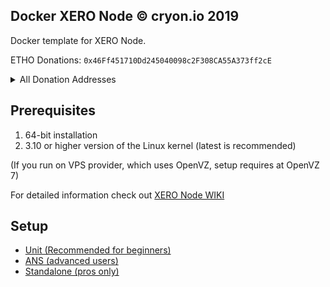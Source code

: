 ## Docker XERO Node © cryon.io 2019

Docker template for XERO Node.


ETHO Donations: `0x46Ff451710Dd245040098c2F308CA55A373ff2cE`

<details>
<summary>All Donation Addresses</summary>
<p>
General: 

| Currency      | Address       |
| ------------- |---------------|
| ADA   | `DdzFFzCqrhskw9aCFBtbNaTJQ8YP5JQbKrGYZufjnxmpPXawoyph3kTQPpAFo92zHUzXagYoFAuCfzrM7VWmQmv4zKu1Srte2hQybbdU`|
| BTC   | `1GNeAADRvghCK9bfvCkfvhpn5refs1ptur`|
| CLO   | `0x564Ba7f1f50731BE66D8268Ce1BF5437CaBe7cF9`|
| DASH  | `Xy5GKM76y6npuX1CuisiRbQaAMNLbkcom9`|
| DOGE  | `DEYdPoPDoQbXev8yUDScw6yfUJELkRo21u`|
| ETC   | `0x9Ae1145cBE787911682b841e9A0e4dfEd7053A26`|
| ETH   | `0x21CA1661617c7132c8Eb9d7bD5991b8ae46aB612`|
| LSK   | `6899960334149976210L`|
| LTC   | `LhbjK9mLcRNxDDMNniDmEib2AnuifZAS4Q`|
| WAVES | `3P8zfPreDAYZFjWrvvoRXFirY322QnntPkL`|
| XLM   | `GABQUVQASWXUPWA7ZR5CLL43V3UD3MCPTRERC7WNRGZVG5VYAIT3HFPS`|
| XMR   | `43kUUCUdrUxeSWsLCJLfFbeYf4CZxGnmpSs4MdaxtPE8PdkKm8sSyA7BZfVwCaVfLFEoewheCoJZagWnwMAdZa821GNFG9q`|
| XRP   | `rP86kHKofB8nZCUA7e1C89csRSSkEkNb5x`|
| XVG   | `DNmUxSSbYGF9iZnCHgQVmtyPSsewZduXvf`|
| ZEC   | `t1WE6Am9AFWojyUDKu5LboAAd3F9BX3Xb9n`|
| ZEN   | `znhsEqGyaNp3sTe2fkoKCvbLP7MeWSc7SAm`|

Supported node specific:

| Currency      | Address       |
| ------------- |---------------|
| CRW   | `16a1Ekv3tFNGX7YmzKLcdJnSam61BrNFrH`|
| ETHO  | `0x46Ff451710Dd245040098c2F308CA55A373ff2cE`|
| GIN   | `GNSysXfThymKMSTKRaP7Nc1TLK3RkVbxuM`|
| SND   | `SaQpqmT2nimD8jLPZwfx3eL9B4jWmvqyWx`|
| ULEAD | `UYKAaZFM4gcv9msJREgEVgMwwcfJoVYBit`|
| WIRE  | `CRxuR593XxLQEXtxvM45wXo45kwxDgdXTd`|
| ZEST  | `ZEeDEnGaPHRmA5VN6cHWN7fdsQWgcN3v5z`|
</p>
</details> 

## Prerequisites 

1. 64-bit installation
2. 3.10 or higher version of the Linux kernel (latest is recommended)

(If you run on VPS provider, which uses OpenVZ, setup requires at OpenVZ 7)

For detailed information check out [XERO Node WIKI](https://github.com/cryon-io/docker-xero-sn/wiki)

## Setup

- [Unit (Recommended for beginners)](https://github.com/cryon-io/docker-xero-sn/wiki/%5Bsetup%5D-Unit)
- [ANS (advanced users)](https://github.com/cryon-io/docker-xero-sn/wiki/%5Bsetup%5D-ANS)
- [Standalone (pros only)](https://github.com/cryon-io/docker-xero-sn/wiki/%5Bsetup%5D-Standalone)
